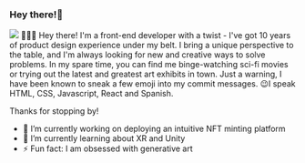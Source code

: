### Hey there!👋

<img src="https://res.cloudinary.com/dk9mn4cvz/image/upload/v1672940885/marianaOka-frontenddev_dozppm.png">
👩🏻‍💻 Hey there! I'm a front-end developer with a twist - I've got 10 years of product design experience under my belt. I bring a unique perspective to the table, and I'm always looking for new and creative ways to solve problems. In my spare time, you can find me binge-watching sci-fi movies or trying out the latest and greatest art exhibits in town. Just a warning, I have been known to sneak a few emoji into my commit messages. 😉I speak HTML, CSS, Javascript, React and Spanish.

Thanks for stopping by!

- 🔭 I’m currently working on deploying an intuitive NFT minting platform
- 🌱 I’m currently learning about XR and Unity
- ⚡ Fun fact: I am obsessed with generative art
